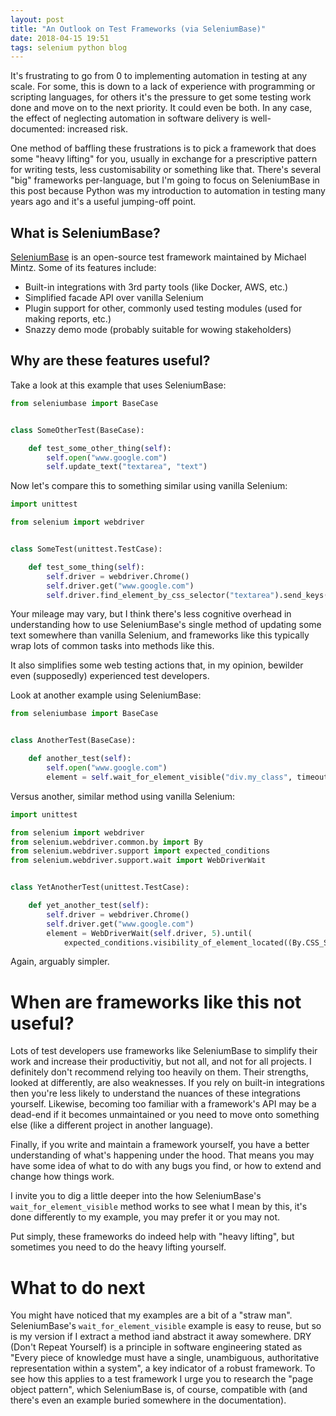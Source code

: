 ```yaml
---
layout: post
title: "An Outlook on Test Frameworks (via SeleniumBase)"
date: 2018-04-15 19:51
tags: selenium python blog
---
```


It's frustrating to go from 0 to implementing automation in testing at any scale. For some, this is down to a lack of experience with programming or scripting languages, for others it's the pressure to get some testing work done and move on to the next priority. It could even be both. In any case, the effect of neglecting automation in software delivery is well-documented: increased risk.

One method of baffling these frustrations is to pick a framework that does some "heavy lifting" for you, usually in exchange for a prescriptive pattern for writing tests, less customisability or something like that. There's several "big" frameworks per-language, but I'm going to focus on SeleniumBase in this post because Python was my introduction to automation in testing many years ago and it's a useful jumping-off point.

## What is SeleniumBase?

[SeleniumBase](https://github.com/seleniumbase/SeleniumBase) is an open-source test framework maintained by Michael Mintz. Some of its features include:

* Built-in integrations with 3rd party tools (like Docker, AWS, etc.)  
* Simplified facade API over vanilla Selenium  
* Plugin support for other, commonly used testing modules (used for making reports, etc.)  
* Snazzy demo mode (probably suitable for wowing stakeholders)  

## Why are these features useful?

Take a look at this example that uses SeleniumBase:

~~~python
from seleniumbase import BaseCase


class SomeOtherTest(BaseCase):

    def test_some_other_thing(self):
        self.open("www.google.com")
        self.update_text("textarea", "text")
~~~

Now let's compare this to something similar using vanilla Selenium:

~~~python
import unittest

from selenium import webdriver


class SomeTest(unittest.TestCase):

    def test_some_thing(self):
        self.driver = webdriver.Chrome()
        self.driver.get("www.google.com")
        self.driver.find_element_by_css_selector("textarea").send_keys("text")
~~~

Your mileage may vary, but I think there's less cognitive overhead in understanding how to use SeleniumBase's single method of updating some text somewhere than vanilla Selenium, and frameworks like this typically wrap lots of common tasks into methods like this.

It also simplifies some web testing actions that, in my opinion, bewilder even (supposedly) experienced test developers.

Look at another example using SeleniumBase:

~~~python
from seleniumbase import BaseCase


class AnotherTest(BaseCase):

    def another_test(self):
        self.open("www.google.com")
        element = self.wait_for_element_visible("div.my_class", timeout=5)
~~~

Versus another, similar method using vanilla Selenium:

~~~python
import unittest

from selenium import webdriver
from selenium.webdriver.common.by import By
from selenium.webdriver.support import expected_conditions
from selenium.webdriver.support.wait import WebDriverWait


class YetAnotherTest(unittest.TestCase):

    def yet_another_test(self):
        self.driver = webdriver.Chrome()
        self.driver.get("www.google.com")
        element = WebDriverWait(self.driver, 5).until(
            expected_conditions.visibility_of_element_located((By.CSS_SELECTOR, "div.my_class")))
~~~

Again, arguably simpler. 

# When are frameworks like this not useful?

Lots of test developers use frameworks like SeleniumBase to simplify their work and increase their productivitiy, but not all, and not for all projects. I definitely don't recommend relying too heavily on them. Their strengths, looked at differently, are also weaknesses. If you rely on built-in integrations then you're less likely to understand the nuances of these integrations yourself. Likewise, becoming too familiar with a framework's API may be a dead-end if it becomes unmaintained or you need to move onto something else (like a different project in another language).

Finally, if you write and maintain a framework yourself, you have a better understanding of what's happening under the hood. That means you may have some idea of what to do with any bugs you find, or how to extend and change how things work. 

I invite you to dig a little deeper into the how SeleniumBase's `wait_for_element_visible` method works to see what I mean by this, it's done differently to my example, you may prefer it or you may not.  

Put simply, these frameworks do indeed help with "heavy lifting", but sometimes you need to do the heavy lifting yourself.

# What to do next

You might have noticed that my examples are a bit of a "straw man". SeleniumBase's `wait_for_element_visible` example is easy to reuse, but so is my version if I extract a method iand abstract it away somewhere. DRY (Don't Repeat Yourself) is a principle in software engineering stated as "Every piece of knowledge must have a single, unambiguous, authoritative representation within a system", a key indicator of a robust framework. To see how this applies to a test framework I urge you to research the "page object pattern", which SeleniumBase is, of course, compatible with (and there's even an example buried somewhere in the documentation). 
